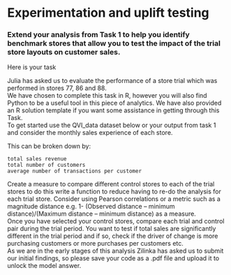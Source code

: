 # Experimentation and uplift testing

### Extend your analysis from Task 1 to help you identify benchmark stores that allow you to test the impact of the trial store layouts on customer sales.

Here is your task

Julia has asked us to evaluate the performance of a store trial which was performed in stores 77, 86 and 88.<br>
We have chosen to complete this task in R, however you will also find Python to be a useful tool in this piece of analytics. We have also provided an R solution template if you want some assistance in getting through this Task.<br>
To get started use the QVI_data dataset below or your output from task 1 and consider the monthly sales experience of each store.<br>

This can be broken down by:

    total sales revenue
    total number of customers
    average number of transactions per customer

Create a measure to compare different control stores to each of the trial stores to do this write a function to reduce having to re-do the analysis for each trial store. Consider using Pearson correlations or a metric such as a magnitude distance e.g. 1- (Observed distance – minimum distance)/(Maximum distance – minimum distance) as a measure.<br>
Once you have selected your control stores, compare each trial and control pair during the trial period. You want to test if total sales are significantly different in the trial period and if so, check if the driver of change is more purchasing customers or more purchases per customers etc.<br>
As we are in the early stages of this analysis Zilinka has asked us to submit our initial findings, so please save your code as a .pdf file and upload it to unlock the model answer.<br>

